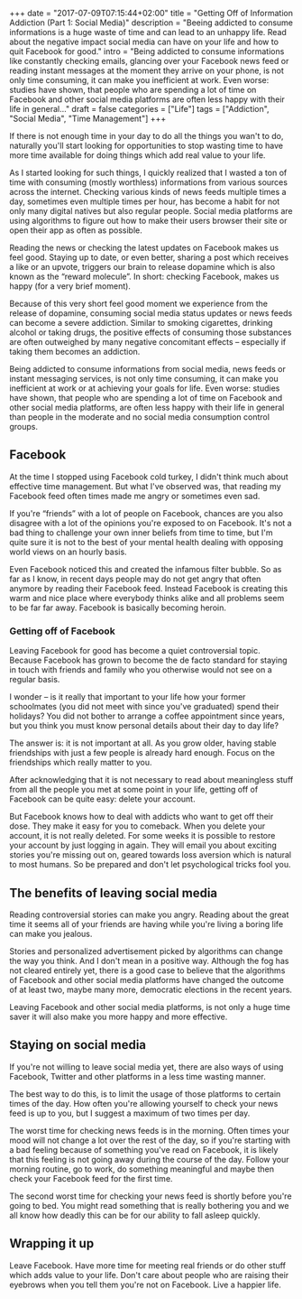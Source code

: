 +++
date = "2017-07-09T07:15:44+02:00"
title = "Getting Off of Information Addiction (Part 1: Social Media)"
description = "Beeing addicted to consume informations is a huge waste of time and can lead to an unhappy life. Read about the negative impact social media can have on your life and how to quit Facebook for good."
intro = "Being addicted to consume informations like constantly checking emails, glancing over your Facebook news feed or reading instant messages at the moment they arrive on your phone, is not only time consuming, it can make you inefficient at work. Even worse: studies have shown, that people who are spending a lot of time on Facebook and other social media platforms are often less happy with their life in general..."
draft = false
categories = ["Life"]
tags = ["Addiction", "Social Media", "Time Management"]
+++

If there is not enough time in your day to do all the things you wan't to do, naturally you'll start looking for opportunities to stop wasting time to have more time available for doing things which add real value to your life.

As I started looking for such things, I quickly realized that I wasted a ton of time with consuming (mostly worthless) informations from various sources across the internet. Checking various kinds of news feeds multiple times a day, sometimes even multiple times per hour, has become a habit for not only many digital natives but also regular people. Social media platforms are using algorithms to figure out how to make their users browser their site or open their app as often as possible.

Reading the news or checking the latest updates on Facebook makes us feel good. Staying up to date, or even better, sharing a post which receives a like or an upvote, triggers our brain to release dopamine which is also known as the “reward molecule”. In short: checking Facebook, makes us happy (for a very brief moment).

Because of this very short feel good moment we experience from the release of dopamine, consuming social media status updates or news feeds can become a severe addiction. Similar to smoking cigarettes, drinking alcohol or taking drugs, the positive effects of consuming those substances are often outweighed by many negative concomitant effects – especially if taking them becomes an addiction.

Being addicted to consume informations from social media, news feeds or instant messaging services, is not only time consuming, it can make you inefficient at work or at achieving your goals for life. Even worse: studies have shown, that people who are spending a lot of time on Facebook and other social media platforms, are often less happy with their life in general than people in the moderate and no social media consumption control groups.

## Facebook
At the time I stopped using Facebook cold turkey, I didn't think much about effective time management. But what I've observed was, that reading my Facebook feed often times made me angry or sometimes even sad.

If you're “friends” with a lot of people on Facebook, chances are you also disagree with a lot of the opinions you're exposed to on Facebook. It's not a bad thing to challenge your own inner beliefs from time to time, but I'm quite sure it is not to the best of your mental health dealing with opposing world views on an hourly basis.

Even Facebook noticed this and created the infamous filter bubble. So as far as I know, in recent days people may do not get angry that often anymore by reading their Facebook feed. Instead Facebook is creating this warm and nice place where everybody thinks alike and all problems seem to be far far away. Facebook is basically becoming heroin.

### Getting off of Facebook
Leaving Facebook for good has become a quiet controversial topic. Because Facebook has grown to become the de facto standard for staying in touch with friends and family who you otherwise would not see on a regular basis.

I wonder – is it really that important to your life how your former schoolmates (you did not meet with since you've graduated) spend their holidays? You did not bother to arrange a coffee appointment since years, but you think you must know personal details about their day to day life?

The answer is: it is not important at all. As you grow older, having stable friendships with just a few people is already hard enough. Focus on the friendships which really matter to you.

After acknowledging that it is not necessary to read about meaningless stuff from all the people you met at some point in your life, getting off of Facebook can be quite easy: delete your account.

But Facebook knows how to deal with addicts who want to get off their dose. They make it easy for you to comeback. When you delete your account, it is not really deleted. For some weeks it is possible to restore your account by just logging in again. They will email you about exciting stories you're missing out on, geared towards loss aversion which is natural to most humans. So be prepared and don't let psychological tricks fool you.

## The benefits of leaving social media
Reading controversial stories can make you angry. Reading about the great time it seems all of your friends are having while you're living a boring life can make you jealous.

Stories and personalized advertisement picked by algorithms can change the way you think. And I don't mean in a positive way. Although the fog has not cleared entirely yet, there is a good case to believe that the algorithms of Facebook and other social media platforms have changed the outcome of at least two, maybe many more, democratic elections in the recent years.

Leaving Facebook and other social media platforms, is not only a huge time saver it will also make you more happy and more effective.

## Staying on social media
If you're not willing to leave social media yet, there are also ways of using Facebook, Twitter and other platforms in a less time wasting manner.

The best way to do this, is to limit the usage of those platforms to certain times of the day. How often you're allowing yourself to check your news feed is up to you, but I suggest a maximum of two times per day.

The worst time for checking news feeds is in the morning. Often times your mood will not change a lot over the rest of the day, so if you're starting with a bad feeling because of something you've read on Facebook, it is likely that this feeling is not going away during the course of the day. Follow your morning routine, go to work, do something meaningful and maybe then check your Facebook feed for the first time.

The second worst time for checking your news feed is shortly before you're going to bed. You might read something that is really bothering you and we all know how deadly this can be for our ability to fall asleep quickly.

## Wrapping it up
Leave Facebook. Have more time for meeting real friends or do other stuff which adds value to your life. Don't care about people who are raising their eyebrows when you tell them you're not on Facebook. Live a happier life.
